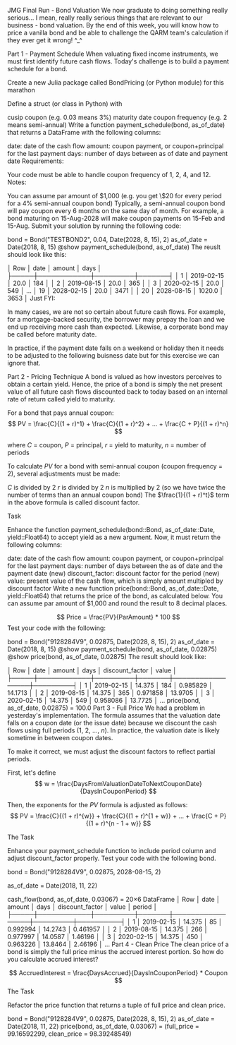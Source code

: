 JMG Final Run - Bond Valuation
We now graduate to doing something really serious... I mean, really really serious things that are relevant to our business - bond valuation. By the end of this week, you will know how to price a vanilla bond and be able to challenge the QARM team's calculation if they ever get it wrong! ^_^

Part 1 - Payment Schedule
When valuating fixed income instruments, we must first identify future cash flows. Today's challenge is to build a payment schedule for a bond.

Create a new Julia package called BondPricing (or Python module) for this marathon

Define a struct (or class in Python) with

cusip
coupon (e.g. 0.03 means 3%)
maturity date
coupon frequency (e.g. 2 means semi-annual)
Write a function payment_schedule(bond, as_of_date) that returns a DataFrame with the following columns:

date: date of the cash flow
amount: coupon payment, or coupon+principal for the last payment
days: number of days between as of date and payment date
Requirements:

Your code must be able to handle coupon frequency of 1, 2, 4, and 12.
Notes:

You can assume par amount of \$1,000 (e.g. you get \\$20 for every period for a 4% semi-annual coupon bond)
Typically, a semi-annual coupon bond will pay coupon every 6 months on the same day of month. For example, a bond maturing on 15-Aug-2028 will make coupon payments on 15-Feb and 15-Aug.
Submit your solution by running the following code:

bond = Bond("TESTBOND2", 0.04, Date(2028, 8, 15), 2)
as_of_date = Date(2018, 8, 15)
@show payment_schedule(bond, as_of_date)
The reuslt should look like this:

│ Row │ date       │ amount  │ days  │
├─────┼────────────┼─────────┼───────┤
│ 1   │ 2019-02-15 │ 20.0    │ 184   │
│ 2   │ 2019-08-15 │ 20.0    │ 365   │
│ 3   │ 2020-02-15 │ 20.0    │ 549   │
...
│ 19  │ 2028-02-15 │ 20.0    │ 3471  │
│ 20  │ 2028-08-15 │ 1020.0  │ 3653  │
Just FYI:

In many cases, we are not so certain about future cash flows. For example, for a mortgage-backed security, the borrower may prepay the loan and we end up receiving more cash than expected. Likewise, a corporate bond may be called before maturity date.

In practice, if the payment date falls on a weekend or holiday then it needs to be adjusted to the following buisness date but for this exercise we can ignore that.

Part 2 - Pricing Technique
A bond is valued as how investors perceives to obtain a certain yield. Hence, the price of a bond is simply the net present value of all future cash flows discounted back to today based on an internal rate of return called yield to maturity.

For a bond that pays annual coupon: $$
PV = \frac{C}{(1 + r)^1} + \frac{C}{(1 + r)^2} + ... + \frac{C + P}{(1 + r)^n}
$$

where  $C$ = coupon,  $P$ = principal, $r$ = yield to maturity, $n$ = number of periods

To calculate $PV$ for a bond with semi-annual coupon (coupon frequency = 2), several adjustments must be made:

$C$ is divided by 2
$r$ is divided by 2
$n$ is multiplied by 2 (so we have twice the number of terms than an annual coupon bond)
The $\frac{1}{(1 + r)^t}$ term in the above formula is called discount factor.

Task

Enhance the function payment_schedule(bond::Bond, as_of_date::Date, yield::Float64) to accept yield as a new argument. Now, it must return the following columns:

date: date of the cash flow
amount: coupon payment, or coupon+principal for the last payment
days: number of days between the as of date and the payment date
(new) discount_factor: discount factor for the period
(new) value: present value of the cash flow, which is simply amount multipled by discount factor
Write a new function price(bond::Bond, as_of_date::Date, yield::Float64) that returns the price of the bond, as calculated below. You can assume par amount of \$1,000 and round the result to 8 decimal places.

$$
Price = \frac{PV}{ParAmount} * 100
$$
Test your code with the following:

bond = Bond("9128284V9", 0.02875, Date(2028, 8, 15), 2)
as_of_date = Date(2018, 8, 15)
@show payment_schedule(bond, as_of_date, 0.02875)
@show price(bond, as_of_date, 0.02875)
The result should look like:

│ Row │ date       │ amount  │ days  │ discount_factor │ value   │
├─────┼────────────┼─────────┼───────┼─────────────────┼─────────┤
│ 1   │ 2019-02-15 │ 14.375  │ 184   │ 0.985829        │ 14.1713 │
│ 2   │ 2019-08-15 │ 14.375  │ 365   │ 0.971858        │ 13.9705 │
│ 3   │ 2020-02-15 │ 14.375  │ 549   │ 0.958086        │ 13.7725 │
...
price(bond, as_of_date, 0.02875) = 100.0
Part 3 - Full Price
We had a problem in yesterday's implementation. The formula assumes that the valuation date falls on a coupon date (or the issue date) because we discount the cash flows using full periods (1, 2, ..., $n$). In practice, the valuation date is likely sometime in between coupon dates.

To make it correct, we must adjust the discount factors to reflect partial periods.

First, let's define $$
w = \frac{DaysFromValuationDateToNextCouponDate}{DaysInCouponPeriod}
$$

Then, the exponents for the $PV$ formula is adjusted as follows: $$
PV = \frac{C}{(1 + r)^{w}} + \frac{C}{(1 + r)^{1 + w}} + ... + \frac{C + P}{(1 + r)^{n - 1 + w}}
$$

The Task

Enhance your payment_schedule function to include period column and adjust discount_factor properly. Test your code with the following bond.

bond = Bond("9128284V9", 0.02875, 2028-08-15, 2)

as_of_date = Date(2018, 11, 22) 

cash_flow(bond, as_of_date, 0.03067) = 20×6 DataFrame
│ Row │ date       │ amount  │ days  │ discount_factor │ value   │ period   │
├─────┼────────────┼─────────┼───────┼─────────────────┼─────────┼──────────┤
│ 1   │ 2019-02-15 │ 14.375  │ 85    │ 0.992994        │ 14.2743 │ 0.461957 │
│ 2   │ 2019-08-15 │ 14.375  │ 266   │ 0.977997        │ 14.0587 │ 1.46196  │
│ 3   │ 2020-02-15 │ 14.375  │ 450   │ 0.963226        │ 13.8464 │ 2.46196  │
...
Part 4 - Clean Price
The clean price of a bond is simply the full price minus the accrued interest portion. So how do you calculate accrued interest?

$$
AccruedInterest = \frac{DaysAccrued}{DaysInCouponPeriod} * Coupon
$$
The Task

Refactor the price function that returns a tuple of full price and clean price.

bond = Bond("9128284V9", 0.02875, Date(2028, 8, 15), 2)
as_of_date = Date(2018, 11, 22)
price(bond, as_of_date, 0.03067) = (full_price = 99.16592299, clean_price = 98.39248549)
